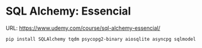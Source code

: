 # SQL Alchemy: Essencial

URL: https://www.udemy.com/course/sql-alchemy-essencial/

```
pip install SQLAlchemy tqdm psycopg2-binary aiosqlite asyncpg sqlmodel
```
